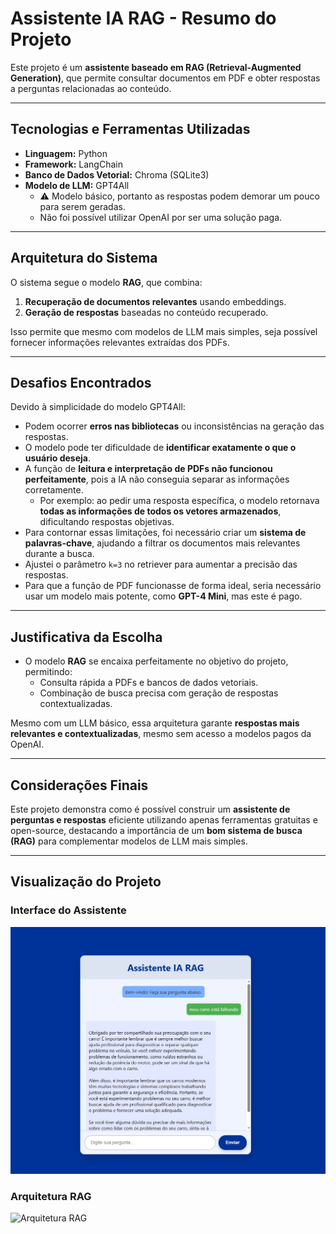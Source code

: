 # Assistente IA RAG - Resumo do Projeto

Este projeto é um **assistente baseado em RAG (Retrieval-Augmented Generation)**, que permite consultar documentos em PDF e obter respostas a perguntas relacionadas ao conteúdo.  

---

## Tecnologias e Ferramentas Utilizadas

- **Linguagem:** Python  
- **Framework:** LangChain  
- **Banco de Dados Vetorial:** Chroma (SQLite3)  
- **Modelo de LLM:** GPT4All  
  - ⚠️ Modelo básico, portanto as respostas podem demorar um pouco para serem geradas.  
  - Não foi possível utilizar OpenAI por ser uma solução paga.  

---

## Arquitetura do Sistema

O sistema segue o modelo **RAG**, que combina:  
1. **Recuperação de documentos relevantes** usando embeddings.  
2. **Geração de respostas** baseadas no conteúdo recuperado.  

Isso permite que mesmo com modelos de LLM mais simples, seja possível fornecer informações relevantes extraídas dos PDFs.

---

## Desafios Encontrados

Devido à simplicidade do modelo GPT4All:

- Podem ocorrer **erros nas bibliotecas** ou inconsistências na geração das respostas.  
- O modelo pode ter dificuldade de **identificar exatamente o que o usuário deseja**.  
- A função de **leitura e interpretação de PDFs não funcionou perfeitamente**, pois a IA não conseguia separar as informações corretamente.  
  - Por exemplo: ao pedir uma resposta específica, o modelo retornava **todas as informações de todos os vetores armazenados**, dificultando respostas objetivas.  
- Para contornar essas limitações, foi necessário criar um **sistema de palavras-chave**, ajudando a filtrar os documentos mais relevantes durante a busca.  
- Ajustei o parâmetro `k=3` no retriever para aumentar a precisão das respostas.  
- Para que a função de PDF funcionasse de forma ideal, seria necessário usar um modelo mais potente, como **GPT-4 Mini**, mas este é pago.

---

## Justificativa da Escolha

- O modelo **RAG** se encaixa perfeitamente no objetivo do projeto, permitindo:  
  - Consulta rápida a PDFs e bancos de dados vetoriais.  
  - Combinação de busca precisa com geração de respostas contextualizadas.  

Mesmo com um LLM básico, essa arquitetura garante **respostas mais relevantes e contextualizadas**, mesmo sem acesso a modelos pagos da OpenAI.

---

## Considerações Finais

Este projeto demonstra como é possível construir um **assistente de perguntas e respostas** eficiente utilizando apenas ferramentas gratuitas e open-source, destacando a importância de um **bom sistema de busca (RAG)** para complementar modelos de LLM mais simples.

---

## Visualização do Projeto

### Interface do Assistente
![Interface do Assistente](testeIMG/respProjeto.jpg)

### Arquitetura RAG
![Arquitetura RAG](testeIMG/arquitetura_projeto.avif)
